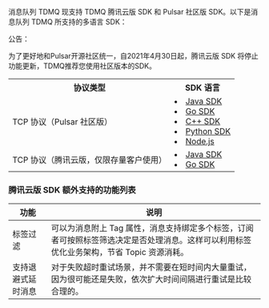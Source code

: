 消息队列 TDMQ 现支持 TDMQ 腾讯云版 SDK 和 Pulsar 社区版 SDK。以下是消息队列 TDMQ 所支持的多语言 SDK：

公告：

为了更好地和Pulsar开源社区统一，自2021年4月30日起，腾讯云版 SDK 将停止功能更新，TDMQ推荐您使用社区版本的SDK。

<table>
<tr>
<th>协议类型</th><th>SDK 语言</th>
</tr>
<tr>
<td>TCP 协议（Pulsar 社区版）</td>
<td><li><a href="https://cloud.tencent.com/document/product/1179/48552">Java SDK</a></li><li><a href="http://pulsar.apache.org/docs/en/client-libraries-go/"> Go SDK</a></li><li><a href="http://pulsar.apache.org/docs/en/client-libraries-cpp/">C++ SDK</a></li><li><a href="http://pulsar.apache.org/docs/en/client-libraries-python/">Python SDK</a></li><li><a href="http://pulsar.apache.org/docs/en/client-libraries-node/">Node.js</a></li></td>
</tr>
<tr>
<td>TCP 协议（腾讯云版，仅限存量客户使用）</td>
<td><li><a href="https://cloud.tencent.com/document/product/1179/44832">Java SDK</a></li><li><a href="https://cloud.tencent.com/document/product/1179/44831">Go SDK</a></li></td>
</tr>
</table>


### 腾讯云版 SDK 额外支持的功能列表
| 功能               | 说明                                                         |
| ------------------ | ------------------------------------------------------------ |
| 标签过滤           | 可以为消息附上 Tag 属性，消息支持绑定多个标签，订阅者可按照标签筛选决定是否处理消息。这样可以利用标签优化业务架构，节省 Topic 资源消耗。 |
| 支持退避式延时消息 | 对于失败超时重试场景，并不需要在短时间内大量重试，因为很可能还是失败，依次扩大时间间隔进行重试是比较合理的。 |

